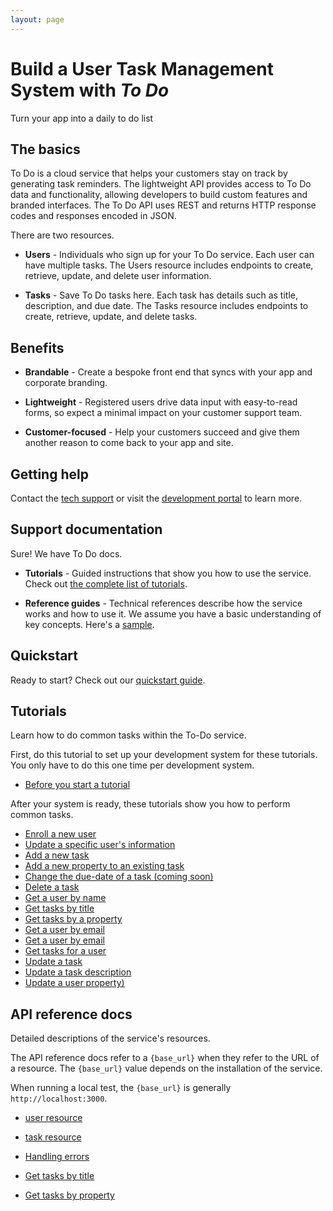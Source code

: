 ```yaml
---
layout: page
---
```

# Build a User Task Management System with *To Do*

Turn your app into a daily to do list

## The basics

To Do is a cloud service that helps your customers stay on track by generating task reminders. The lightweight API provides access to To Do data and functionality, allowing developers to build custom features and branded interfaces. The To Do API uses REST and returns HTTP response codes and responses encoded in JSON.

There are two resources.

* **Users** - Individuals who sign up for your To Do service. Each user can have multiple tasks. The Users resource includes endpoints to create, retrieve, update, and delete user information.

* **Tasks** - Save To Do tasks here. Each task has details such as title, description, and due date. The Tasks resource includes endpoints to create, retrieve, update, and delete tasks.

## Benefits

* **Brandable** - Create a bespoke front end that syncs with your app and corporate branding.

* **Lightweight** - Registered users drive data input with easy-to-read forms, so expect a minimal impact on your customer support team.

* **Customer-focused** - Help your customers succeed and give them another reason to come back to your app and site.

## Getting help

Contact the [tech support](mailto:support@yopmail.com) or visit the [development portal](https://example.com/) to learn more.

## Support documentation

Sure! We have To Do docs.

* **Tutorials** - Guided instructions that show you how to use the service. Check out [the complete list of tutorials](#tutorials).

* **Reference guides** - Technical references describe how the service works and how to use it. We assume you have a basic understanding of key concepts. Here's a [sample](api/user).

## Quickstart

Ready to start? Check out our [quickstart guide](api/quickstart_sinead.html).

## Tutorials

Learn how to do common tasks within the To-Do service.

First, do this tutorial to set up your development system for these tutorials. You only have to do this one time per development system.

* [Before you start a tutorial](tutorials/before-you-start-a-tutorial.md)

After your system is ready, these tutorials show you how to perform common tasks.

* [Enroll a new user](tutorials/enroll-a-new-user)
* [Update a specific user's information](tutorials/update-user-info)
* [Add a new task](tutorials/add-a-new-task)
* [Add a new property to an existing task](tutorials/update-task-new-prop)
* [Change the due-date of a task (coming soon)](#tutorials)
* [Delete a task](tutorials/delete-a-task)
* [Get a user by name](tutorials/get-a-user-by-name)
* [Get tasks by title](tutorials/get-tasks-by-title)
* [Get tasks by a property](/docs/tutorials/get-task-by-property.md)
* [Get a user by email](tutorials/get-a-user-by-email)
* [Get a user by email](tutorials/get-user-by-email)
* [Get tasks for a user](tutorials/get-tasks-for-a-user.md)
* [Update a task](tutorials/update-a-task.md)
* [Update a task description](tutorials/update-task-description.md)
* [Update a user property)](tutorials/update-user-property)

## API reference docs

Detailed descriptions of the service's resources.

The API reference docs refer to a `{base_url}` when they
refer to the URL of a resource. The `{base_url}` value depends
on the installation of the service.

When running a local test, the `{base_url}` is
generally `http://localhost:3000`.

* [user resource](api/user)
* [task resource](api/task)

* [Handling errors](api/handling-errors)
* [Get tasks by title](tasks-get-tasks-by-title)
* [Get tasks by property](/docs/api/get-task-ref.md)
